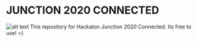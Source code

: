 # JUNCTION 2020 CONNECTED
![alt text](junction_poster "Описание будет тут")
This repository for Hackaton Junction 2020 Connected.
Its free to use! =)
